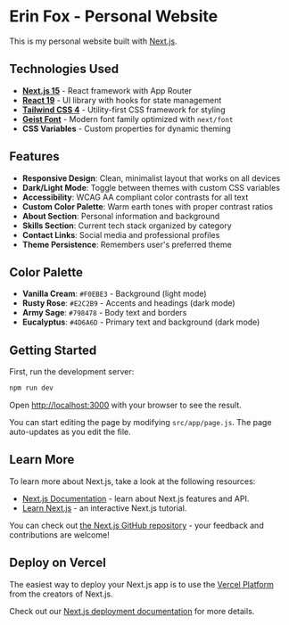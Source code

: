 # Erin Fox - Personal Website

This is my personal website built with [Next.js](https://nextjs.org).

## Technologies Used

- **[Next.js 15](https://nextjs.org)** - React framework with App Router
- **[React 19](https://react.dev)** - UI library with hooks for state management
- **[Tailwind CSS 4](https://tailwindcss.com)** - Utility-first CSS framework for styling
- **[Geist Font](https://vercel.com/font)** - Modern font family optimized with `next/font`
- **CSS Variables** - Custom properties for dynamic theming

## Features

- **Responsive Design**: Clean, minimalist layout that works on all devices
- **Dark/Light Mode**: Toggle between themes with custom CSS variables
- **Accessibility**: WCAG AA compliant color contrasts for all text
- **Custom Color Palette**: Warm earth tones with proper contrast ratios
- **About Section**: Personal information and background
- **Skills Section**: Current tech stack organized by category
- **Contact Links**: Social media and professional profiles
- **Theme Persistence**: Remembers user's preferred theme

## Color Palette

- **Vanilla Cream**: `#F0EBE3` - Background (light mode)
- **Rusty Rose**: `#E2C2B9` - Accents and headings (dark mode)
- **Army Sage**: `#798478` - Body text and borders
- **Eucalyptus**: `#4D6A6D` - Primary text and background (dark mode)

## Getting Started

First, run the development server:

```bash
npm run dev
```

Open [http://localhost:3000](http://localhost:3000) with your browser to see the result.

You can start editing the page by modifying `src/app/page.js`. The page auto-updates as you edit the file.

## Learn More

To learn more about Next.js, take a look at the following resources:

- [Next.js Documentation](https://nextjs.org/docs) - learn about Next.js features and API.
- [Learn Next.js](https://nextjs.org/learn) - an interactive Next.js tutorial.

You can check out [the Next.js GitHub repository](https://github.com/vercel/next.js) - your feedback and contributions are welcome!

## Deploy on Vercel

The easiest way to deploy your Next.js app is to use the [Vercel Platform](https://vercel.com/new?utm_medium=default-template&filter=next.js&utm_source=create-next-app&utm_campaign=create-next-app-readme) from the creators of Next.js.

Check out our [Next.js deployment documentation](https://nextjs.org/docs/app/building-your-application/deploying) for more details.
